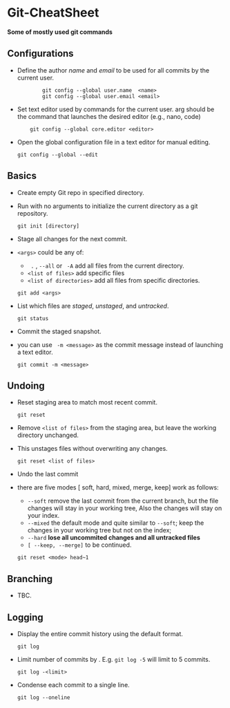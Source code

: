 # Git-CheatSheet

**Some of mostly used git commands**   

## Configurations

- Define the author *name* and *email* to be used for all commits by the current user.

	```
	        git config --global user.name  <name>
	        git config --global user.email <email>
	```

- Set text editor used by commands for the current user. arg should be the command that launches the desired editor (e.g., nano, code)

	```
	    git config --global core.editor <editor>
	```

- Open the global configuration file in a text editor for manual editing.

	```
	git config --global --edit
	```

## Basics

- Create empty Git repo in specified directory.
-  Run with no arguments to initialize the current directory as a git repository.
	```
	git init [directory]
	```
- Stage all changes  for the next commit.
- ```<args>``` could be any of:
	- ``` .``` , ```--all```   or ``` -A``` add all files from the current directory.
	- ```<list of files>``` add specific files
	- ```<list of directories>``` add all files from specific directories.
	
	
	```
	git add <args>
	```
	
- List which files are *staged*, *unstaged*, and *untracked*.


	```
	git status
	```
	
- Commit the staged snapshot.
- you can use ``` -m <message>``` as the commit message instead of launching a text editor.


	```
	git commit -m <message>
	```
	
	
## Undoing
- Reset staging area to match most recent commit.

	```
	git reset
	```
	
- Remove ```<list of files>``` from the staging area, but leave the working directory unchanged. 
- This unstages files without overwriting any changes.

	```
	git reset <list of files>
	```
	
- Undo the last commit
- there are five modes [ soft, hard, mixed, merge, keep] work as follows:
	- ```--soft``` remove the last commit from the current branch, but the file changes will stay in your working tree, Also the changes will stay on your index.
	- ```--mixed``` the default mode and quite similar to ```--soft```; keep the changes in your working tree but not on the index;
	- ```--hard``` **lose all uncommited changes and all untracked files**
	- ```[ --keep, --merge]``` to be continued.

	``` 
	git reset <mode> head~1
	```
	
## Branching
- TBC.

## Logging
- Display the entire commit history using the default format.

	```
	git log
	```
	
- Limit number of commits by . E.g. ```git log -5``` will limit to 5 commits.

	```
	git log -<limit>
	```
	
- Condense each commit to a single line.
	
	```
	git log --oneline
	```
	
